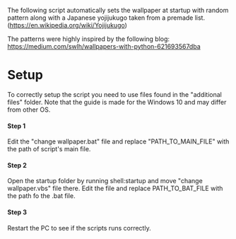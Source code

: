 The following script automatically sets the wallpaper at startup with random pattern along with a Japanese yojijukugo taken from a premade list.
(https://en.wikipedia.org/wiki/Yojijukugo)

The patterns were highly inspired by the following blog:
https://medium.com/swlh/wallpapers-with-python-621693567dba

# Setup
To correctly setup the script you need to use files found in the "additional files" folder.
Note that the guide is made for the Windows 10 and may differ from other OS.
#### Step 1
Edit the "change wallpaper.bat" file and replace "PATH_TO_MAIN_FILE" with the path of script's main file.

#### Step 2
Open the startup folder by running shell:startup and move "change wallpaper.vbs" file there. Edit the file and replace PATH_TO_BAT_FILE with the path fo the .bat file.

#### Step 3
Restart the PC to see if the scripts runs correctly.
